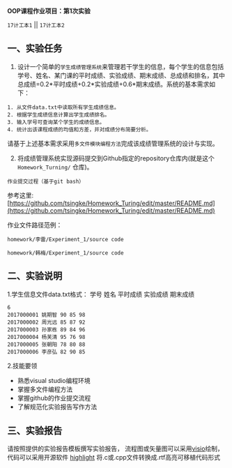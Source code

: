 **OOP课程作业项目：第1次实验**

`17计工本1`  || `17计工本2`

## 一、实验任务

1. 设计一个简单的`学生成绩管理系统`来管理若干学生的信息，每个学生的信息包括学号、姓名、某门课的平时成绩、实验成绩、期末成绩、总成绩和排名，其中总成绩=0.2\*平时成绩+0.2\*实验成绩+0.6\*期末成绩。系统的基本需求如下：
```
1. 从文件data.txt中读取所有学生成绩信息。
2. 根据学生成绩信息计算出学生成绩排名。
3. 输入学号可查询某个学生的成绩信息。
4. 统计出该课程成绩的均值和方差，并对成绩分布简要分析。
```
请基于上述基本需求采用`多文件模块编程方法`完成该成绩管理系统的设计与实现。

2. 将成绩管理系统实现源码提交到Github指定的repository仓库内(就是这个`Homework_Turning/` 仓库)。
 
 ```
 作业提交过程（基于git bash）
```

参考这里: [https://github.com/tsingke/Homework_Turing/edit/master/README.md](https://github.com/tsingke/Homework_Turing/edit/master/README.md)

作业文件路径范例： 

`homework/李雷/Experiment_1/source code`

`homework/韩梅/Experiment_1/source code`


## 二、实验说明

1.学生信息文件data.txt格式：
学号 姓名 平时成绩 实验成绩 期末成绩
```
6
2017000001 姚期智 90 85 98
2017000002 周光远 85 87 92
2017000003 孙家栋 89 84 96
2017000004 杨芙清 95 76 98
2017000005 张朝阳 78 80 88
2017000006 李彦弘 82 90 85
```

2.技能要领
* 熟悉visual studio编程环境
* 掌握多文件编程方法
* 掌握github的作业提交流程
* 了解规范化实验报告写作方法

## 三、实验报告

请按照提供的实验报告模板撰写实验报告， 流程图或矢量图可以采用[visio](https://www.google.com/search?q=Microsoft%20Office%20%E4%B8%93%E4%B8%9A%E5%A2%9E%E5%BC%BA%E7%89%88%202016%20&ie=UTF-8)绘制，代码可以采用开源软件 [highlight](http://www.andre-simon.de/) 将.c或.cpp文件转换成.rtf高亮可移植代码形式
